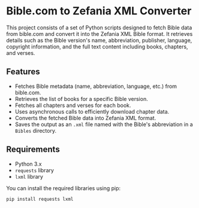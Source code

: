 # Bible.com to Zefania XML Converter

This project consists of a set of Python scripts designed to fetch Bible data from bible.com and convert it into the Zefania XML Bible format. It retrieves details such as the Bible version's name, abbreviation, publisher, language, copyright information, and the full text content including books, chapters, and verses.

## Features

* Fetches Bible metadata (name, abbreviation, language, etc.) from bible.com.
* Retrieves the list of books for a specific Bible version.
* Fetches all chapters and verses for each book.
* Uses asynchronous calls to efficiently download chapter data.
* Converts the fetched Bible data into Zefania XML format.
* Saves the output as an `.xml` file named with the Bible's abbreviation in a `Bibles` directory.

## Requirements

* Python 3.x
* `requests` library
* `lxml` library

You can install the required libraries using pip:
```bash
pip install requests lxml
